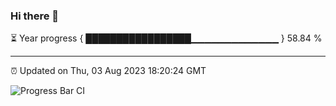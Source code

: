 ### Hi there 👋

⏳ Year progress { █████████████████▁▁▁▁▁▁▁▁▁▁▁▁▁ } 58.84 %

---

⏰ Updated on Thu, 03 Aug 2023 18:20:24 GMT

![Progress Bar CI](https://github.com/ZhaoGui/ZhaoGui/workflows/Progress%20Bar%20CI/badge.svg)
